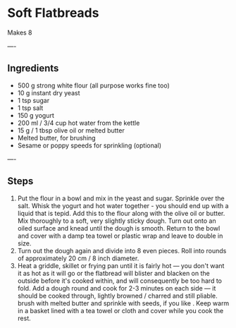 # Soft Flatbreads

Makes 8

—-

## Ingredients

* 500 g strong white flour (all purpose works fine too)
* 10 g instant dry yeast
* 1 tsp sugar
* 1 tsp salt
* 150 g yogurt
* 200 ml / 3/4 cup hot water from the kettle
* 15 g / 1 tbsp olive oil or melted butter
* Melted butter, for brushing
* Sesame or poppy speeds for sprinkling (optional)

—-

## Steps

1.  Put the flour in a bowl and mix in the yeast and sugar. Sprinkle over the salt. Whisk the yogurt and hot water together - you should end up with a liquid that is tepid. Add this to the flour along with the olive oil or butter. Mix thoroughly to a soft, very slightly sticky dough. Turn out onto an oiled surface and knead until the dough is smooth. Return to the bowl and cover with a damp tea towel or plastic wrap and leave to double in size.
2.  Turn out the dough again and divide into 8 even pieces. Roll into rounds of approximately 20 cm / 8 inch diameter.
3.  Heat a griddle, skillet or frying pan until it is fairly hot — you don't want it as hot as it will go or the flatbread will blister and blacken on the outside before it's cooked within, and will consequently be too hard to fold. Add a dough round and cook for 2-3 minutes on each side — it should be cooked through, lightly browned / charred and still pliable. brush with melted butter and sprinkle with seeds, if you like . Keep warm in a basket lined with a tea towel or cloth and cover while you cook the rest.